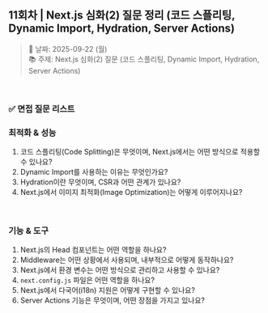 ## 11회차 | Next.js 심화(2) 질문 정리 (코드 스플리팅, Dynamic Import, Hydration, Server Actions)

> 📅 날짜: 2025-09-22 (월) <br/>
> 📚 주제: Next.js 심화(2) 질문 (코드 스플리팅, Dynamic Import, Hydration, Server Actions)

<br/>

### ✅ 면접 질문 리스트

### 최적화 & 성능

1. 코드 스플리팅(Code Splitting)은 무엇이며, Next.js에서는 어떤 방식으로 적용할 수 있나요?
2. Dynamic Import를 사용하는 이유는 무엇인가요?
3. Hydration이란 무엇이며, CSR과 어떤 관계가 있나요?
4. Next.js에서 이미지 최적화(Image Optimization)는 어떻게 이루어지나요?

<br/>

### 기능 & 도구

1. Next.js의 Head 컴포넌트는 어떤 역할을 하나요?
2. Middleware는 어떤 상황에서 사용되며, 내부적으로 어떻게 동작하나요?
3. Next.js에서 환경 변수는 어떤 방식으로 관리하고 사용할 수 있나요?
4. `next.config.js` 파일은 어떤 역할을 하나요?
5. Next.js에서 다국어(i18n) 지원은 어떻게 구현할 수 있나요?
6. Server Actions 기능은 무엇이며, 어떤 장점을 가지고 있나요?

<br/>
